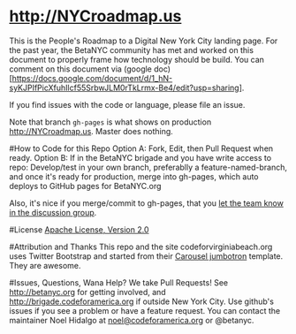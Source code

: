 http://NYCroadmap.us
===================

This is the People's Roadmap to a Digital New York City landing page. For the past year, the BetaNYC community has met and worked on this document to properly frame how technology should be build. You can comment on this document via (google doc)[https://docs.google.com/document/d/1_hN-syKJPIfPicXfuhIlcf55SrbwJLM0rTkLrmx-Be4/edit?usp=sharing].

If you find issues with the code or language, please file an issue.

Note that branch `gh-pages` is what shows on production http://NYCroadmap.us. Master does nothing.

#How to Code for this Repo
Option A: Fork, Edit, then Pull Request when ready.
Option B: If in the BetaNYC brigade and you have write access to repo: Develop/test in your own branch, preferablly a feature-named-branch, and once it's ready for production, merge into gh-pages, which auto deploys to GitHub pages for BetaNYC.org

Also, it's nice if you merge/commit to gh-pages, that you [let the team know in the discussion group](http://www.meetup.com/betanyc/messages/archive/). 

#License
[Apache License, Version 2.0](http://www.apache.org/licenses/LICENSE-2.0)

#Attribution and Thanks
This repo and the site codeforvirginiabeach.org uses Twitter Bootstrap and started from their [Carousel jumbotron](http://twitter.github.com/bootstrap/examples/carousel.html) template. They are awesome.

#Issues, Questions, Wana Help?
We take Pull Requests! See http://betanyc.org for getting involved, and http://brigade.codeforamerica.org if outside New York City. Use github's issues if you see a problem or have a feature request. You can contact the maintainer Noel Hidalgo at noel@codeforamerica.org or @betanyc.
